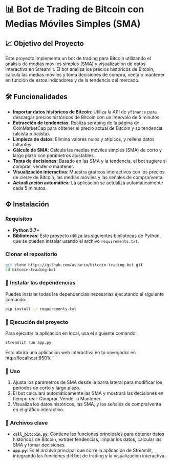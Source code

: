 # 📊 Bot de Trading de Bitcoin con Medias Móviles Simples (SMA)

## 📈 Objetivo del Proyecto
Este proyecto implementa un bot de trading para Bitcoin utilizando el análisis de medias móviles simples (SMA) y visualización de datos interactiva en Streamlit. El bot analiza los precios históricos de Bitcoin, calcula las medias móviles y toma decisiones de compra, venta o mantener en función de estos indicadores y de la tendencia del mercado.

## 🛠️ Funcionalidades
- **Importar datos históricos de Bitcoin**: Utiliza la API de `yfinance` para descargar precios históricos de Bitcoin con un intervalo de 5 minutos.
- **Extracción de tendencias**: Realiza scraping de la página de CoinMarketCap para obtener el precio actual de Bitcoin y su tendencia (alcista o bajista).
- **Limpieza de datos**: Elimina valores nulos y atípicos, y rellena datos faltantes.
- **Cálculo de SMA**: Calcula las medias móviles simples (SMA) de corto y largo plazo con parámetros ajustables.
- **Toma de decisiones**: Basado en las SMA y la tendencia, el bot sugiere si comprar, vender o mantener.
- **Visualización interactiva**: Muestra gráficos interactivos con los precios de cierre de Bitcoin, las medias móviles y las señales de compra/venta.
- **Actualización automática**: La aplicación se actualiza automáticamente cada 5 minutos.

## ⚙️ Instalación

### Requisitos
- **Python 3.7+** 
- **Bibliotecas**: Este proyecto utiliza las siguientes bibliotecas de Python, que se pueden instalar usando el archivo `requirements.txt`.

### Clonar el repositorio

```bash
git clone https://github.com/usuario/bitcoin-trading-bot.git
cd bitcoin-trading-bot
```

### 🔧 Instalar las dependencias

Puedes instalar todas las dependencias necesarias ejecutando el siguiente comando:

```bash
pip install -r requirements.txt
```

### 🚀 Ejecución del proyecto

Para ejecutar la aplicación en local, usa el siguiente comando:

```bash
streamlit run app.py
```
Esto abrirá una aplicación web interactiva en tu navegador en http://localhost:8501/.

### 📝 Uso
1. Ajusta los parámetros de SMA desde la barra lateral para modificar los periodos de corto y largo plazo.
2. El bot calculará automáticamente las SMA y mostrará las decisiones en tiempo real: Comprar, Vender o Mantener.
3. Visualiza los datos históricos, las SMA, y las señales de compra/venta en el gráfico interactivo.

### 📁 Archivos clave
- **`call_bitcoin.py`**: Contiene las funciones principales para obtener datos históricos de Bitcoin, extraer tendencias, limpiar los datos, calcular las SMA y tomar decisiones.
- **`app.py`**: Es el archivo principal que corre la aplicación de Streamlit, integrando las funciones del bot de trading y la visualización interactiva.


  
